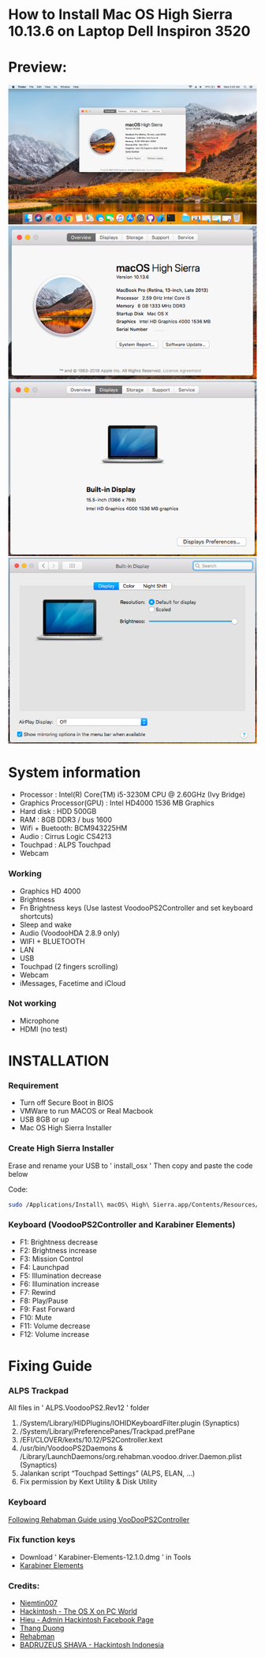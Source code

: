 # How to Install Mac OS High Sierra 10.13.6 on Laptop Dell Inspiron 3520

# Preview:
<img src ="/images/img1.png"  />
<img src ="/images/img2.png"  />
<img src ="/images/img3.png" />
<img src ="/images/img4.png"  />


# System information
- Processor : Intel(R) Core(TM) i5-3230M CPU @ 2.60GHz (Ivy Bridge)
- Graphics Processor(GPU) : Intel HD4000 1536 MB Graphics
- Hard disk : HDD 500GB
- RAM : 8GB DDR3 / bus 1600
- Wifi + Buetooth: BCM943225HM
- Audio : Cirrus Logic CS4213
- Touchpad : ALPS Touchpad
- Webcam 

### Working
- Graphics HD 4000
- Brightness
- Fn Brightness keys (Use lastest VoodooPS2Controller and set keyboard shortcuts)
- Sleep and wake
- Audio (VoodooHDA 2.8.9 only)
- WIFI + BLUETOOTH
- LAN
- USB
- Touchpad (2 fingers scrolling)
- Webcam
- iMessages, Facetime and iCloud
### Not working
- Microphone
- HDMI (no test)

# INSTALLATION

### Requirement
- Turn off Secure Boot in BIOS
- VMWare to run MACOS or Real Macbook
- USB 8GB or up
- Mac OS High Sierra Installer

### Create High Sierra Installer
Erase and rename your USB to ' install_osx '
Then copy and paste the code below

Code:
```sh
sudo /Applications/Install\ macOS\ High\ Sierra.app/Contents/Resources/createinstallmedia --volume /Volumes/install_osx --applicationpath /Applications/Install\ macOS\ High\ Sierra.app --nointeraction
```

### Keyboard (VoodooPS2Controller and Karabiner Elements)
- F1: Brightness decrease
- F2: Brightness increase
- F3: Mission Control
- F4: Launchpad
- F5: Illumination decrease
- F6: Illumination increase
- F7: Rewind
- F8: Play/Pause
- F9: Fast Forward
- F10: Mute
- F11: Volume decrease
- F12: Volume increase

# Fixing Guide
### ALPS Trackpad
All files in ' ALPS.VoodooPS2.Rev12 ' folder
1. /System/Library/HIDPlugins/IOHIDKeyboardFilter.plugin (Synaptics)
2. /System/Library/PreferencePanes/Trackpad.prefPane
3. /EFI/CLOVER/kexts/10.12/PS2Controller.kext
4. /usr/bin/VoodooPS2Daemons & /Library/LaunchDaemons/org.rehabman.voodoo.driver.Daemon.plist (Synaptics)
5. Jalankan script “Touchpad Settings” (ALPS, ELAN, ...)
6. Fix permission by Kext Utility & Disk Utility

### Keyboard
[Following Rehabman Guide using VooDooPS2Controller](https://github.com/RehabMan/OS-X-Voodoo-PS2-Controller/wiki/How-to-Install)

### Fix function keys
* Download ' Karabiner-Elements-12.1.0.dmg ' in Tools
* [Karabiner Elements](https://l.facebook.com/l.php?u=https%3A%2F%2Fgithub.com%2Ftekezo%2FKarabiner-Elements&h=AT2DVoTW5UeSOoi4BrHvv-GmIBFkGGlhkF1BE5dQWnsch4Um7YBcoA9PibJ9d62TyUDVqmhKkh3pKUVHX3s2QdbF76VmeK4t-BGFB_dtrSpY0COjQadRXYOrBHqXilUmcc8bqxd3ojGGo_eNr9ZCgRomPT4)

### Credits:
* [Niemtin007](http://niemtin007.blogspot.com/)
* [Hackintosh - The OS X on PC World](https://www.facebook.com/groups/hackintoshPC/)
* [Hieu - Admin Hackintosh Facebook Page](https://www.facebook.com/cobaohieu)
* [Thang Duong](https://www.facebook.com/thangduong.dev)
* [Rehabman](https://github.com/RehabMan)
* [BADRUZEUS SHAVA - Hackintosh Indonesia](https://www.facebook.com/badruzeus)
